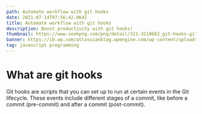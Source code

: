 ```yaml
---
path: Automate workflow with git hooks
date: 2021-07-14T07:56:42.064Z
title: Automate workflow with git hooks
description: Boost productivity with git hooks!
thumbnail: https://www.seekpng.com/png/detail/321-3210662_git-hooks-git.png
banner: https://i0.wp.com/atlassianblog.wpengine.com/wp-content/uploads/githooksdirectory.png?resize=603%2C307&ssl=1
tag: javascript programming
---
```

# What are git hooks

Git hooks are scripts that you can set up to run at certain events in the Git lifecycle. These events include different stages of a commit, like before a commit (pre-commit) and after a commit (post-commit).

